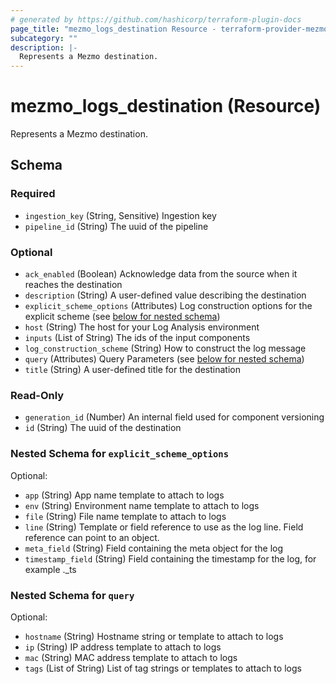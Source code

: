 ```yaml
---
# generated by https://github.com/hashicorp/terraform-plugin-docs
page_title: "mezmo_logs_destination Resource - terraform-provider-mezmo"
subcategory: ""
description: |-
  Represents a Mezmo destination.
---
```


# mezmo_logs_destination (Resource)

Represents a Mezmo destination.



<!-- schema generated by tfplugindocs -->
## Schema

### Required

- `ingestion_key` (String, Sensitive) Ingestion key
- `pipeline_id` (String) The uuid of the pipeline

### Optional

- `ack_enabled` (Boolean) Acknowledge data from the source when it reaches the destination
- `description` (String) A user-defined value describing the destination
- `explicit_scheme_options` (Attributes) Log construction options for the explicit scheme (see [below for nested schema](#nestedatt--explicit_scheme_options))
- `host` (String) The host for your Log Analysis environment
- `inputs` (List of String) The ids of the input components
- `log_construction_scheme` (String) How to construct the log message
- `query` (Attributes) Query Parameters (see [below for nested schema](#nestedatt--query))
- `title` (String) A user-defined title for the destination

### Read-Only

- `generation_id` (Number) An internal field used for component versioning
- `id` (String) The uuid of the destination

<a id="nestedatt--explicit_scheme_options"></a>
### Nested Schema for `explicit_scheme_options`

Optional:

- `app` (String) App name template to attach to logs
- `env` (String) Environment name template to attach to logs
- `file` (String) File name template to attach to logs
- `line` (String) Template or field reference to use as the log line. Field reference can point to an object.
- `meta_field` (String) Field containing the meta object for the log
- `timestamp_field` (String) Field containing the timestamp for the log, for example ._ts


<a id="nestedatt--query"></a>
### Nested Schema for `query`

Optional:

- `hostname` (String) Hostname string or template to attach to logs
- `ip` (String) IP address template to attach to logs
- `mac` (String) MAC address template to attach to logs
- `tags` (List of String) List of tag strings or templates to attach to logs
